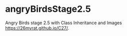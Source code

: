 # angryBirdsStage2.5
Angry Birds stage 2.5 with Class Inheritance and Images
https://26myrat.github.io/C27/.
